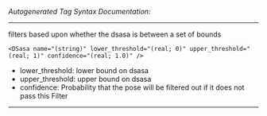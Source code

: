 _Autogenerated Tag Syntax Documentation:_

---
filters based upon whether the dsasa is between a set of bounds

```
<DSasa name="(string)" lower_threshold="(real; 0)" upper_threshold="(real; 1)" confidence="(real; 1.0)" />
```

-   lower_threshold: lower bound on dsasa
-   upper_threshold: upper bound on dsasa
-   confidence: Probability that the pose will be filtered out if it does not pass this Filter

---
